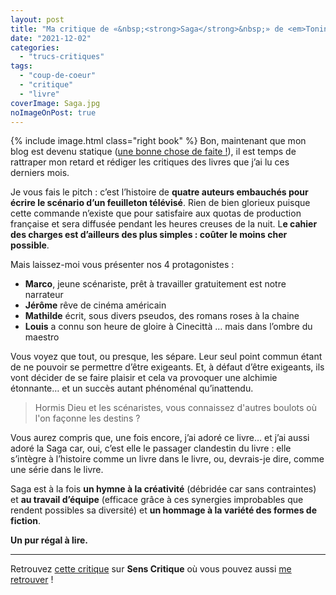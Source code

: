 ```yaml
---
layout: post
title: "Ma critique de «&nbsp;<strong>Saga</strong>&nbsp;» de <em>Tonino Benacquista</em>"
date: "2021-12-02"
categories: 
  - "trucs-critiques"
tags: 
  - "coup-de-coeur"
  - "critique"
  - "livre"
coverImage: Saga.jpg
noImageOnPost: true
---
```


{% include image.html class="right book" %}
Bon, maintenant que mon blog est devenu statique (<a href="/2021/11/pourquoi-et-comment-je-suis-devenu-statique/">une bonne chose de faite&nbsp;!</a>), il est temps de rattraper mon retard et rédiger les critiques des livres que j’ai lu ces derniers mois.

Je vous fais le pitch&nbsp;: c’est l’histoire de **quatre auteurs embauchés pour écrire le scénario d’un feuilleton télévisé**. Rien de bien glorieux puisque cette commande n’existe que pour satisfaire aux quotas de production française et sera diffusée pendant les heures creuses de la nuit. L**e cahier des charges est d’ailleurs des plus simples : coûter le moins cher possible**.

Mais laissez-moi vous présenter nos 4 protagonistes&nbsp;:
 - **Marco**, jeune scénariste, prêt à travailler gratuitement est notre narrateur
 - **Jérôme** rêve de cinéma américain
 - **Mathilde** écrit, sous divers pseudos, des romans roses à la chaine
 - **Louis** a connu son heure de gloire à Cinecittà … mais dans l’ombre du maestro

Vous voyez que tout, ou presque, les sépare. Leur seul point commun étant de ne pouvoir se permettre d’être exigeants. Et, à défaut d’être exigeants, ils vont décider de se faire plaisir et cela va provoquer une alchimie étonnante… et un succès autant phénoménal qu’inattendu.

> Hormis Dieu et les scénaristes, vous connaissez d'autres boulots où l'on façonne les destins ?

Vous aurez compris que, une fois encore, j’ai adoré ce livre… et j’ai aussi adoré la Saga car, oui, c’est elle le passager clandestin du livre&nbsp;: elle s’intègre à l’histoire comme un livre dans le livre, ou, devrais-je dire, comme une série dans le livre.

Saga est à la fois **un hymne à la créativité** (débridée car sans contraintes) et **au travail d’équipe** (efficace grâce à ces synergies improbables que rendent possibles sa diversité) et **un hommage à la variété des formes de fiction**.

**Un pur régal à lire.**
 
* * *

Retrouvez [cette critique](https://www.senscritique.com/livre/Saga/critique/259602656) sur **Sens Critique** où vous pouvez aussi [me retrouver](http://www.senscritique.com/Arnaud_Malon) !
